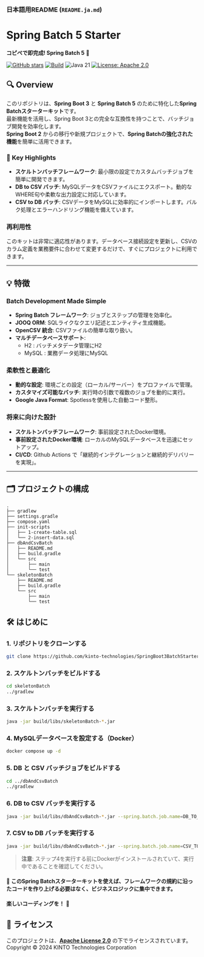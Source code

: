 ### 日本語用README (`README.ja.md`)

# Spring Batch 5 Starter

**コピペで即完成! Spring Batch 5** 🚀

[![GitHub stars](https://img.shields.io/github/stars/KTC-YoheiMiyashita/SpringBoot3BatchStarter?style=social)](https://github.com/KTC-YoheiMiyashita/SpringBoot3BatchStarter/stargazers)
[![Build](https://github.com/kinto-technologies/SpringBoot3BatchStarter/actions/workflows/build.yml/badge.svg)](https://github.com/kinto-technologies/SpringBoot3BatchStarter/actions/workflows/build.yml)
![Java 21](https://img.shields.io/badge/Java-21%2B-blue)
[![License: Apache 2.0](https://img.shields.io/badge/License-Apache%202.0-CC2233.svg)](https://opensource.org/licenses/Apache-2.0)

## 🔍 Overview

このリポジトリは、**Spring Boot 3** と **Spring Batch 5** のために特化した**Spring Batchスターターキット**です。  
最新機能を活用し、Spring Boot 3との完全な互換性を持つことで、バッチジョブ開発を効率化します。  
**Spring Boot 2** からの移行や新規プロジェクトで、**Spring Batchの強化された機能**を簡単に活用できます。

### 📝 Key Highlights
- **スケルトンバッチフレームワーク**: 最小限の設定でカスタムバッチジョブを簡単に開発できます。
- **DB to CSV バッチ**: MySQLデータをCSVファイルにエクスポート。動的なWHERE句や柔軟な出力設定に対応しています。
- **CSV to DB バッチ**: CSVデータをMySQLに効率的にインポートします。バルク処理とエラーハンドリング機能を備えています。

### 再利用性
このキットは非常に適応性があります。データベース接続設定を更新し、CSVのカラム定義を業務要件に合わせて変更するだけで、すぐにプロジェクトに利用できます。

---



## 💡 特徴

### Batch Development Made Simple
- **Spring Batch フレームワーク**: ジョブとステップの管理を効率化。
- **JOOQ ORM**: SQLライクなクエリ記述とエンティティ生成機能。
- **OpenCSV 統合**: CSVファイルの簡単な取り扱い。
- **マルチデータベースサポート**:
  - H2 : バッチメタデータ管理にH2
  - MySQL : 業務データ処理にMySQL

### 柔軟性と最適化
- **動的な設定**: 環境ごとの設定（ローカル/サーバー）をプロファイルで管理。
- **カスタマイズ可能なバッチ**: 実行時の引数で複数のジョブを動的に実行。
- **Google Java Format**: Spotlessを使用した自動コード整形。

### 将来に向けた設計
- **スケルトンバッチフレームワーク**: 事前設定されたDocker環境。
- **事前設定されたDocker環境**: ローカルのMySQLデータベースを迅速にセットアップ。
- **CI/CD**: Github Actions で「継続的インテグレーションと継続的デリバリーを実現」。

---

## 🗂️ プロジェクトの構成
```text
.
├── gradlew
├── settings.gradle
├── compose.yaml
├── init-scripts
│   ├── 1-create-table.sql
│   └── 2-insert-data.sql
├── dbAndCsvBatch
│   ├── README.md
│   ├── build.gradle
│   └── src
│       ├── main
│       └── test
└── skeletonBatch
    ├── README.md
    ├── build.gradle
    └── src
        ├── main
        └── test
```

## 🛠️ はじめに

### 1.	リポジトリをクローンする
```bash
git clone https://github.com/kinto-technologies/SpringBoot3BatchStarter.git
```

### 2. スケルトンバッチをビルドする
```bash
cd skeletonBatch
../gradlew
```

### 3. スケルトンバッチを実行する
```bash
java -jar build/libs/skeletonBatch-*.jar
```

### 4. MySQLデータベースを設定する（Docker）
```bash
docker compose up -d
```

### 5. DB と CSV バッチジョブをビルドする
```bash
cd ../dbAndCsvBatch
../gradlew
```

### 6. DB to CSV バッチを実行する
```bash
java -jar build/libs/dbAndCsvBatch-*.jar --spring.batch.job.name=DB_TO_CSV --spring.profiles.active=local
```

### 7. CSV to DB バッチを実行する
```bash
java -jar build/libs/dbAndCsvBatch-*.jar --spring.batch.job.name=CSV_TO_DB --spring.profiles.active=local
```

> **注意**: 	ステップ4を実行する前にDockerがインストールされていて、実行中であることを確認してください。

#### 🎉 このSpring Batchスターターキットを使えば、フレームワークの規約に沿ったコードを作り上げる必要はなく、ビジネスロジックに集中できます。
**楽しいコーディングを！** 🚀

## 📄 ライセンス

このプロジェクトは、**[Apache License 2.0](https://www.apache.org/licenses/LICENSE-2.0)** の下でライセンスされています。
Copyright © 2024 KINTO Technologies Corporation